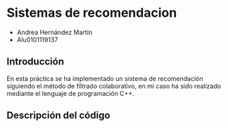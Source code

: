 # Sistemas de recomendacion
- Andrea Hernández Martín
- Alu0101119137

## Introducción
En esta práctica se ha implementado un sistema de recomendación siguiendo el método de filtrado colaborativo, en mi caso ha sido realizado mediante el lenguaje de programación C++.

## Descripción del código
